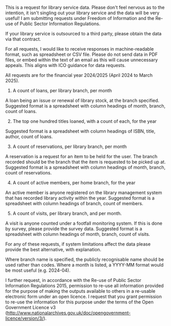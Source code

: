 This is a request for library service data. Please don't feel nervous as to the intention, it isn't singling out your library service and the data will be very useful! I am submitting requests under Freedom of Information and the Re-use of Public Sector Information Regulations.

If your library service is outsourced to a third party, please obtain the data via that contract.

For all requests, I would like to receive responses in machine-readable format, such as spreadsheet or CSV file. Please do not send data in PDF files, or embed within the text of an email as this will cause unnecessary appeals. This aligns with ICO guidance for data requests.

All requests are for the financial year 2024/2025 (April 2024 to March 2025).

1. A count of loans, per library branch, per month

A loan being an issue or renewal of library stock, at the branch specified. Suggested format is a spreadsheet with column headings of month, branch, count of loans.

2. The top one hundred titles loaned, with a count of each, for the year

Suggested format is a spreadsheet with column headings of ISBN, title, author, count of loans.

3. A count of reservations, per library branch, per month

A reservation is a request for an item to be held for the user. The branch recorded should be the branch that the item is requested to be picked up at. Suggested format is a spreadsheet with column headings of month, branch, count of reservations.

4. A count of active members, per home branch, for the year

An active member is anyone registered on the library management system that has recorded library activity within the year. Suggested format is a spreadsheet with column headings of branch, count of members.

5. A count of visits, per library branch, and per month.

A visit is anyone counted under a footfall monitoring system. If this is done by survey, please provide the survey data. Suggested format is a spreadsheet with column headings of month, branch, count of visits.

For any of these requests, if system limitations affect the data please provide the best alternative, with explanation.

Where branch name is specified, the publicly recognisable name should be used rather than codes. Where a month is listed, a YYYY-MM format would be most useful (e.g. 2024-04).

I further request, in accordance with the Re-use of Public Sector Information Regulations 2015, permission to re-use all information provided for the purpose of making the outputs available to others in a re-usable electronic form under an open licence. I request that you grant permission to re-use the information for this purpose under the terms of the Open Government Licence v3 (http://www.nationalarchives.gov.uk/doc/opengovernment-licence/version/3/).
